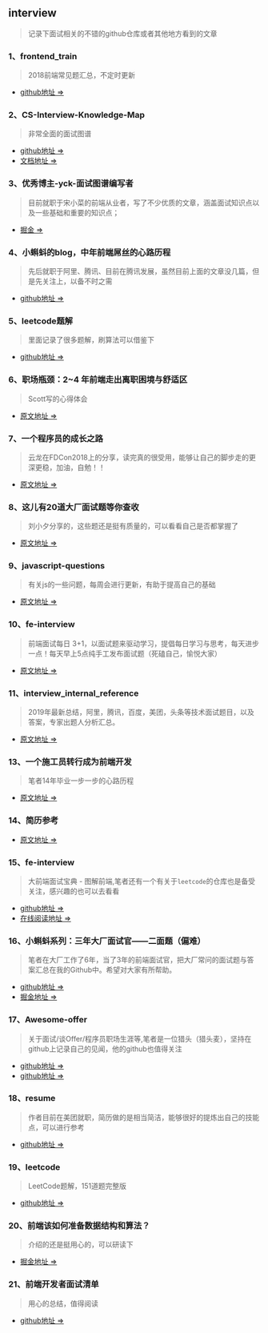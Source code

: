 <!--
 * @Description: In User Settings Edit
 * @Author: your name
 * @Date: 2019-08-16 21:26:17
 * @LastEditTime: 2019-08-23 18:26:32
 * @LastEditors: Please set LastEditors
 -->
## interview

> 记录下面试相关的不错的github仓库或者其他地方看到的文章

### 1、frontend_train

> 2018前端常见题汇总，不定时更新

- [github地址 =>](https://github.com/qianbin01/frontend_train)

### 2、CS-Interview-Knowledge-Map

> 非常全面的面试图谱

- [github地址 =>](https://github.com/InterviewMap/CS-Interview-Knowledge-Map)
- [文档地址 =>](https://yuchengkai.cn/docs/frontend/)

### 3、优秀博主-yck-面试图谱编写者 

> 目前就职于宋小菜的前端从业者，写了不少优质的文章，涵盖面试知识点以及一些基础和重要的知识点；

- [掘金 =>](https://juejin.im/user/574f8d8d2e958a005fd4edac)

### 4、小蝌蚪的blog，中年前端屌丝的心路历程

> 先后就职于阿里、腾讯、目前在腾讯发展，虽然目前上面的文章没几篇，但是先关注上，以备不时之需

- [github地址 =>](https://github.com/airuikun/blog)

### 5、leetcode题解

> 里面记录了很多题解，刷算法可以借鉴下

- [github地址 =>](https://github.com/azl397985856/leetcode)

### 6、职场瓶颈：2~4 年前端走出离职困境与舒适区

> Scott写的心得体会

- [原文地址 =>](https://juejin.im/post/5cd15648f265da038145eeb9)

### 7、一个程序员的成长之路

> 云龙在FDCon2018上的分享，读完真的很受用，能够让自己的脚步走的更深更稳，加油，自勉！！

- [原文地址 =>](https://github.com/fouber/blog/issues/41)

### 8、这儿有20道大厂面试题等你查收

> 刘小夕分享的，这些题还是挺有质量的，可以看看自己是否都掌握了

- [原文地址 =>](https://juejin.im/post/5d124a12f265da1b9163a28d)

### 9、javascript-questions

> 有关js的一些问题，每周会进行更新，有助于提高自己的基础

- [原文地址 =>](https://github.com/lydiahallie/javascript-questions)

### 10、fe-interview

> 前端面试每日 3+1，以面试题来驱动学习，提倡每日学习与思考，每天进步一点！每天早上5点纯手工发布面试题（死磕自己，愉悦大家）

- [原文地址 =>](https://github.com/haizlin/fe-interview)

### 11、interview_internal_reference

> 2019年最新总结，阿里，腾讯，百度，美团，头条等技术面试题目，以及答案，专家出题人分析汇总。

- [原文地址 =>](https://github.com/0voice/interview_internal_reference)

### 13、一个施工员转行成为前端开发

> 笔者14年毕业一步一步的心路历程

- [原文地址 =>](https://juejin.im/post/5d2ebe2de51d45599e019e6f)

### 14、简历参考

- [原文地址 =>](https://github.com/azl397985856/resume/blob/master/resume.pdf)

### 15、fe-interview

> 大前端面试宝典 - 图解前端,笔者还有一个有关于`leetcode`的仓库也是备受关注，感兴趣的也可以去看看

- [github地址 =>](https://github.com/azl397985856/fe-interview)
- [在线阅读地址 =>](https://lucifer.ren/fe-interview)

### 16、小蝌蚪系列：三年大厂面试官——二面题（偏难）

> 笔者在大厂工作了6年，当了3年的前端面试官，把大厂常问的面试题与答案汇总在我的Github中。希望对大家有所帮助。

- [github地址 =>](https://github.com/airuikun/Weekly-FE-Interview)
- [掘金地址 =>](https://juejin.im/post/5d46f433e51d4561ca2121fc)

### 17、Awesome-offer

> 关于面试/谈Offer/程序员职场生涯等,笔者是一位猎头（猎头麦），坚持在github上记录自己的见闻，他的github也值得关注

- [github地址 =>](https://github.com/lietoumai/Awesome-offer)
- [github地址 =>](https://github.com/lietoumai)

### 18、resume

> 作者目前在美团就职，简历做的是相当简洁，能够很好的提炼出自己的技能点，可以进行参考

- [github地址 =>](https://github.com/gwuhaolin/resume)

### 19、leetcode

> LeetCode题解，151道题完整版

- [github地址 =>](https://github.com/soulmachine/leetcode)

### 20、前端该如何准备数据结构和算法？

> 介绍的还是挺用心的，可以研读下

- [掘金地址 =>](https://juejin.im/post/5d5b307b5188253da24d3cd1)

### 21、前端开发者面试清单

> 用心的总结，值得阅读

- [github地址 =>](https://github.com/Advanced-Interview-Question/front-end-interview)